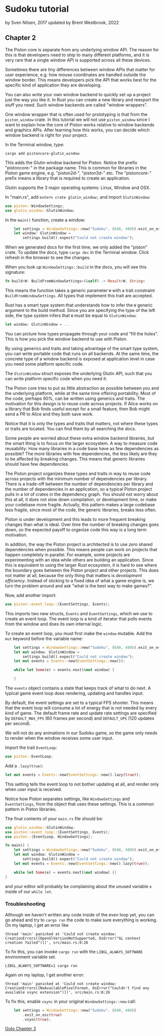 # Sudoku tutorial
by Sven Nilsen, 2017
updated by Brent Westbrook, 2022

## Chapter 2

The Piston core is separate from any underlying window API. The reason for this
is that developers need to ship to many different platforms, and it is very rare
that a single window API is supported across all these devices.

Sometimes there are tiny differences between window APIs that matter for user
experience, e.g. how mouse coordinates are handled outside the window border.
This means developers pick the API that works best for the specific kind of
application they are developing.

You can also write your own window backend to quickly set up a project just the
way you like it. In Rust you can create a new library and reexport the stuff you
need. Such window backends are called "window wrappers".

One window wrapper that is often used for prototyping is that from the
`piston_window` crate. In this tutorial we will not use `piston_window` since I
want to explain how the core of Piston works relative to window backends and
graphics APIs. After learning how this works, you can decide which window
backend is right for your project.

In the Terminal window, type:

```
cargo add pistoncore-glutin_window
```

This adds the Glutin window backend for Piston. Notice the prefix "pistoncore-"
in the package name. This is common for libraries in the Piston game engine,
e.g. "piston2d-", "piston3d-" etc. The "pistoncore-" prefix means a library that
is required to create an application.

Glutin supports the 3 major operating systems: Linux, Window and OSX.

In "main.rs", add `extern crate glutin_window;` and import `GlutinWindow`:

```rust
use piston::WindowSettings;
use glutin_window::GlutinWindow;
```

In the `main()` function, create a window:

```rust
    let settings = WindowSettings::new("Sudoku", (640, 480)).exit_on_esc(true);
    let window: GlutinWindow =
        settings.build().expect("Could not create window");
```

When we generated docs for the first time, we only added the "piston" crate. To
update the docs, type `cargo doc` in the Terminal window. Click refresh in the
browser to see the changes.

When you look up `WindowSettings::build` in the docs, you will see this
signature:

```rust
fn build<W: BuildFromWindowSettings>(&self) -> Result<W, String>
```

This means the function takes a generic parameter `W` with a trait constraint
`BuildFromWindowSettings`. All types that implement this trait are accepted.

Rust has a smart type system that understands how to infer the `W` generic
argument to the build method. Since you are specifying the type of the left
side, the type system infers that `W` must be equal to `GlutinWindow`:

```rust
let window: GlutinWindow = ...
```

You can picture how types propagate through your code and "fill the holes". This
is how you pick the window backend to use with Piston.

By using generics and traits and taking advantage of the smart type system, you
can write portable code that runs on all backends. At the same time, the
concrete type of a window backend is exposed at application level in case you
need some platform specific code.

The `GlutinWindow` struct exposes the underlying Glutin API, such that you can
write platform specific code when you need it.

The Piston core tries to put as little abstraction as possible between you and
the underlying platform, while at the same time offering portability. Most of
the code, perhaps 90%, can be written using generics and traits. The motivation
for this design is to reuse code across projects. If Alice works on a library
that Bob finds useful except for a small feature, then Bob might send a PR to
Alice and they both save work.

Notice that it is only the types and traits that matters, not where these types
or traits are located. You can find them by all searching the docs.

Some people are worried about these extra window backend libraries, but the
smart thing is to focus on the larger ecosystem. A way to measure code
reusability: How many libraries in a code base have as few dependencies as
possible? The more libraries with few dependencies, the less likely are they to
be affected by breaking changes. This means that generic libraries should have
few dependencies.

The Piston project organizes these types and traits in way to reuse code across
projects with the minimum number of dependencies per library. There is a
trade-off between the number of dependencies per library and the number of
dependencies in an application, so a typical Piston project pulls in a lot of
crates in the dependency graph. You should not worry about this at all, it does
not slow down compilation, or development time, or make your codebase more
fragile. Actually, this pattern makes a large codebase less fragile, since most
of the code, the generic libraries, breaks less often.

Piston is under development and this leads to more frequent breaking changes
than what is ideal. Over time the number of breaking changes goes down, so the
expected payoff to organize code this way is a long term motivation.

In addition, the way the Piston project is architected is to use *zero* shared
dependencies when possible. This means people can work on projects that happen
completely in parallel. For example, some projects are experimenting with an
idea while others are building an application. Since this is equivalent to using
the larger Rust ecosystem, it is hard to see where the boundary goes between the
Piston project and other projects. This does not matter at all, because the only
thing that matters is *development efficiency*. Instead of sticking to a fixed
idea of what a game engine is, we turn the problem around and ask "what is the
best way to make games?".

Now, add another import:

```rust
use piston::event_loop::{EventSettings, Events};
```

This imports two new structs, `Events` and `EventSettings`, which we use to
create an event loop. The event loop is a kind of iterator that polls events
from the window and does its own internal logic.

To create an event loop, you must first make the `window` mutable. Add the `mut`
keyword before the variable name:

```rust
    let settings = WindowSettings::new("Sudoku", (640, 480)).exit_on_esc(true);
    let mut window: GlutinWindow =
        settings.build().expect("Could not create window");
    let mut events = Events::new(EventSettings::new());

    while let Some(e) = events.next(&mut window) {

    }
```

The `events` object contains a state that keeps track of what to do next. A
typical game event loop does rendering, updating and handles input.

By default, the event settings are set to a typical FPS shooter. This means that
the event loop will consume a lot of energy that is not needed by every kind of
game. The default frame rate and update rate settings are specified by
`DEFAULT_MAX_FPS` (60 frames per second) and `DEFAULT_UPS` (120 updates per
second).

We will not do any animations in our Sudoku game, so the game only needs to
render when the window receives some user input.

Import the trait `EventLoop`:

```rust
use piston::EventLoop;
```

Add a `.lazy(true)`:

```rust
let mut events = Events::new(EventSettings::new().lazy(true));
```

This setting tells the event loop to not bother updating at all, and render only
when user input is received.

Notice how Piston separates settings, like `WindowSettings` and `EventSettings`,
from the object that uses these settings. This is a common pattern in Piston
libraries.

The final contents of your `main.rs` file should be:

```rust
use glutin_window::GlutinWindow;
use piston::event_loop::{EventSettings, Events};
use piston::{EventLoop, WindowSettings};

fn main() {
    let settings = WindowSettings::new("Sudoku", (640, 480)).exit_on_esc(true);
    let mut window: GlutinWindow =
        settings.build().expect("Could not create window");
    let mut events = Events::new(EventSettings::new().lazy(true));

    while let Some(e) = events.next(&mut window) {}
}
```

and your editor will probably be complaining about the unused variable `e`
inside of our `while let`.

### Troubleshooting

Although we haven't written any code inside of the even loop yet, you can go
ahead and try to `cargo run` the code to make sure everything is working. On my
laptop, I get an error like

```
thread 'main' panicked at 'Could not create window: CreationErrors([OpenGlVersionNotSupported, OsError("GL context creation failed")])', src/main.rs:8:26
```

To fix this, you can invoke `cargo run` with the `LIBGL_ALWAYS_SOFTWARE`
environment variable set.

```
LIBGL_ALWAYS_SOFTWARE=1 cargo run
```

Again on my laptop, I get another error:

```
thread 'main' panicked at 'Could not create window: CreationErrors([NoAvailablePixelFormat, OsError("Couldn't find any available vsync extension")])', src/main.rs:8:26
```

To fix this, enable `vsync` in your original `WindowSettings::new` call:

```rust
    let settings = WindowSettings::new("Sudoku", (640, 480))
        .exit_on_esc(true)
        .vsync(true);
```

[Goto Chapter 3](chp-03.md)

